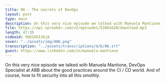 ```yaml
---
title: 06 - The secrets of DevOps
layout: post
type: main
description: On this very nice episode we talked with Manuela Mantione, DevOps Specialist at ABB about the good practices around the CI / CD world. And of course, how to fit security into all this smothly.
file: https://api.spreaker.com/v2/episodes/52661620/download.mp3
length: 47:35
videoid: YbD1OSIJkjA
cover: "../assets/img/406.png"
transcription: "../assets/transcriptions/4/6/06.srt"
guest: https://www.linkedin.com/in/manuela-mantione
---
```


On this very nice episode we talked with Manuela Mantione, DevOps Specialist at ABB about the good practices around the CI / CD world. And of course, how to fit security into all this smothly.
